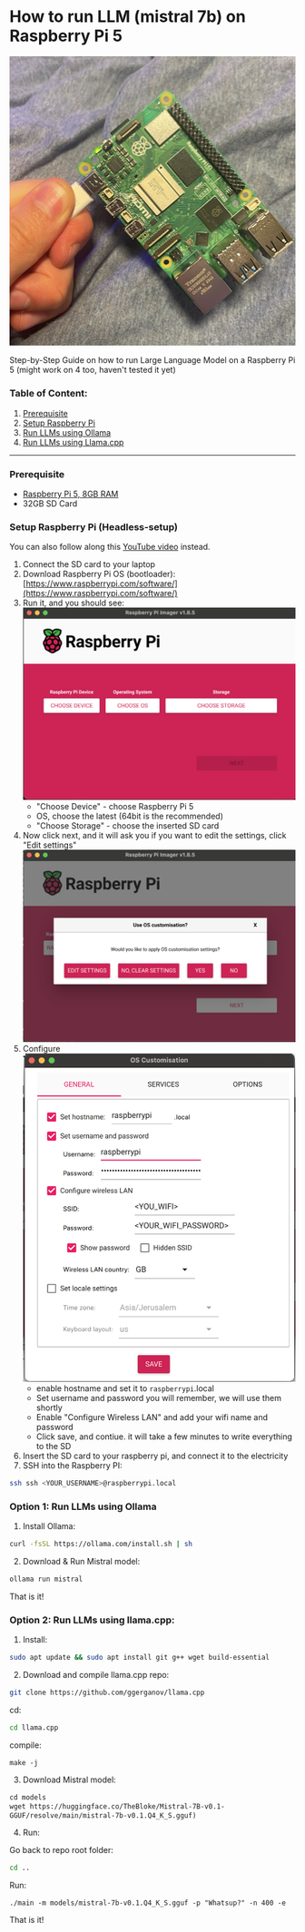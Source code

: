 # How to run LLM (mistral 7b) on Raspberry Pi 5

![How to run LLM (mistral 7b) on Raspberry Pi 5](./images/raspberrypi.jpeg)

Step-by-Step Guide on how to run Large Language Model on a Raspberry Pi 5 (might work on 4 too, haven't tested it yet)

### Table of Content:

1. [Prerequisite](#prerequisite)
2. [Setup Raspberry Pi](#setup-raspberry-pi-headless-setup)
3. [Run LLMs using Ollama](#option-1-run-llms-using-ollama)
4. [Run LLMs using Llama.cpp](#option-2-run-llms-using-llamacpp)

---

### Prerequisite

- [Raspberry Pi 5, 8GB RAM](https://www.raspberrypi.com/products/raspberry-pi-5/)
- 32GB SD Card

### Setup Raspberry Pi (Headless-setup)

You can also follow along this [YouTube video](https://www.youtube.com/watch?v=9fEnvDgxwbI) instead.

1. Connect the SD card to your laptop
2. Download Raspberry Pi OS (bootloader): [https://www.raspberrypi.com/software/](https://www.raspberrypi.com/software/)
3. Run it, and you should see:
   ![screenshot1.png](./images/screenshot1.png)
   - "Choose Device" - choose Raspberry Pi 5
   - OS, choose the latest (64bit is the recommended)
   - "Choose Storage" - choose the inserted SD card
4. Now click next, and it will ask you if you want to edit the settings, click "Edit settings"
   ![screenshot2.png](./images/screenshot2.png)
5. Configure
   ![screenshot3.png](./images/screenshot3.png)
   - enable hostname and set it to `raspberrypi`.local
   - Set username and password you will remember, we will use them shortly
   - Enable "Configure Wireless LAN" and add your wifi name and password
   - Click save, and contiue. it will take a few minutes to write everything to the SD
6. Insert the SD card to your raspberry pi, and connect it to the electricity
7. SSH into the Raspberry PI:

```bash
ssh ssh <YOUR_USERNAME>@raspberrypi.local
```

### Option 1: Run LLMs using Ollama

1. Install Ollama:

```bash
curl -fsSL https://ollama.com/install.sh | sh
```

2. Download & Run Mistral model:

```bash
ollama run mistral
```

That is it!

### Option 2: Run LLMs using llama.cpp:

1. Install:

```bash
sudo apt update && sudo apt install git g++ wget build-essential
```

2. Download and compile llama.cpp repo:

```bash
git clone https://github.com/ggerganov/llama.cpp
```

cd:

```bash
cd llama.cpp
```

compile:

```
make -j
```

3. Download Mistral model:

```
cd models
wget https://huggingface.co/TheBloke/Mistral-7B-v0.1-GGUF/resolve/main/mistral-7b-v0.1.Q4_K_S.gguf)
```

4. Run:

Go back to repo root folder:

```bash
cd ..
```

Run:

```
./main -m models/mistral-7b-v0.1.Q4_K_S.gguf -p "Whatsup?" -n 400 -e
```

That is it!
